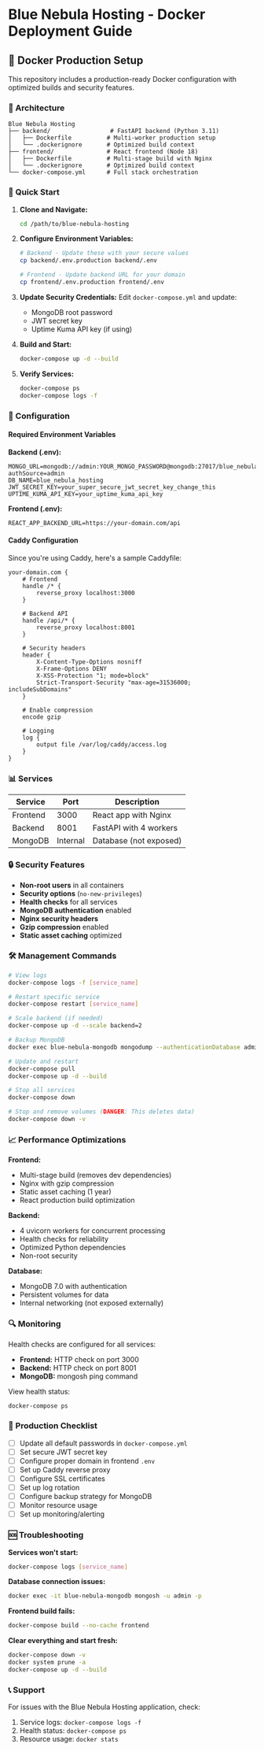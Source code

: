 # Blue Nebula Hosting - Docker Deployment Guide

## 🐳 Docker Production Setup

This repository includes a production-ready Docker configuration with optimized builds and security features.

### 📁 Architecture

```
Blue Nebula Hosting
├── backend/                 # FastAPI backend (Python 3.11)
│   ├── Dockerfile          # Multi-worker production setup
│   └── .dockerignore       # Optimized build context
├── frontend/               # React frontend (Node 18)
│   ├── Dockerfile          # Multi-stage build with Nginx
│   └── .dockerignore       # Optimized build context
└── docker-compose.yml      # Full stack orchestration
```

### 🚀 Quick Start

1. **Clone and Navigate:**
   ```bash
   cd /path/to/blue-nebula-hosting
   ```

2. **Configure Environment Variables:**
   ```bash
   # Backend - Update these with your secure values
   cp backend/.env.production backend/.env
   
   # Frontend - Update backend URL for your domain
   cp frontend/.env.production frontend/.env
   ```

3. **Update Security Credentials:**
   Edit `docker-compose.yml` and update:
   - MongoDB root password
   - JWT secret key
   - Uptime Kuma API key (if using)

4. **Build and Start:**
   ```bash
   docker-compose up -d --build
   ```

5. **Verify Services:**
   ```bash
   docker-compose ps
   docker-compose logs -f
   ```

### 🔧 Configuration

#### Required Environment Variables

**Backend (.env):**
```env
MONGO_URL=mongodb://admin:YOUR_MONGO_PASSWORD@mongodb:27017/blue_nebula_hosting?authSource=admin
DB_NAME=blue_nebula_hosting
JWT_SECRET_KEY=your_super_secure_jwt_secret_key_change_this
UPTIME_KUMA_API_KEY=your_uptime_kuma_api_key
```

**Frontend (.env):**
```env
REACT_APP_BACKEND_URL=https://your-domain.com/api
```

#### Caddy Configuration

Since you're using Caddy, here's a sample Caddyfile:

```caddy
your-domain.com {
    # Frontend
    handle /* {
        reverse_proxy localhost:3000
    }
    
    # Backend API
    handle /api/* {
        reverse_proxy localhost:8001
    }
    
    # Security headers
    header {
        X-Content-Type-Options nosniff
        X-Frame-Options DENY
        X-XSS-Protection "1; mode=block"
        Strict-Transport-Security "max-age=31536000; includeSubDomains"
    }
    
    # Enable compression
    encode gzip
    
    # Logging
    log {
        output file /var/log/caddy/access.log
    }
}
```

### 📊 Services

| Service | Port | Description |
|---------|------|-------------|
| Frontend | 3000 | React app with Nginx |
| Backend | 8001 | FastAPI with 4 workers |
| MongoDB | Internal | Database (not exposed) |

### 🔒 Security Features

- **Non-root users** in all containers
- **Security options** (`no-new-privileges`)
- **Health checks** for all services
- **MongoDB authentication** enabled
- **Nginx security headers**
- **Gzip compression** enabled
- **Static asset caching** optimized

### 🛠 Management Commands

```bash
# View logs
docker-compose logs -f [service_name]

# Restart specific service
docker-compose restart [service_name]

# Scale backend (if needed)
docker-compose up -d --scale backend=2

# Backup MongoDB
docker exec blue-nebula-mongodb mongodump --authenticationDatabase admin -u admin -p secure_password_change_this --out /tmp/backup

# Update and restart
docker-compose pull
docker-compose up -d --build

# Stop all services
docker-compose down

# Stop and remove volumes (DANGER: This deletes data)
docker-compose down -v
```

### 📈 Performance Optimizations

**Frontend:**
- Multi-stage build (removes dev dependencies)
- Nginx with gzip compression
- Static asset caching (1 year)
- React production build optimization

**Backend:**
- 4 uvicorn workers for concurrent processing
- Health checks for reliability
- Optimized Python dependencies
- Non-root security

**Database:**
- MongoDB 7.0 with authentication
- Persistent volumes for data
- Internal networking (not exposed externally)

### 🔍 Monitoring

Health checks are configured for all services:
- **Frontend:** HTTP check on port 3000
- **Backend:** HTTP check on port 8001  
- **MongoDB:** mongosh ping command

View health status:
```bash
docker-compose ps
```

### 🚨 Production Checklist

- [ ] Update all default passwords in `docker-compose.yml`
- [ ] Set secure JWT secret key
- [ ] Configure proper domain in frontend `.env`
- [ ] Set up Caddy reverse proxy
- [ ] Configure SSL certificates
- [ ] Set up log rotation
- [ ] Configure backup strategy for MongoDB
- [ ] Monitor resource usage
- [ ] Set up monitoring/alerting

### 🆘 Troubleshooting

**Services won't start:**
```bash
docker-compose logs [service_name]
```

**Database connection issues:**
```bash
docker exec -it blue-nebula-mongodb mongosh -u admin -p
```

**Frontend build fails:**
```bash
docker-compose build --no-cache frontend
```

**Clear everything and start fresh:**
```bash
docker-compose down -v
docker system prune -a
docker-compose up -d --build
```

### 📞 Support

For issues with the Blue Nebula Hosting application, check:
1. Service logs: `docker-compose logs -f`
2. Health status: `docker-compose ps`
3. Resource usage: `docker stats`